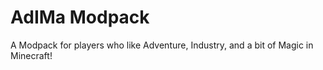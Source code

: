 # AdIMa Modpack #

A Modpack for players who like Adventure, Industry, and a bit of Magic in Minecraft!


